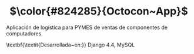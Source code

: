 <h1 align="center"> $\color{#824285}{Octocon~App}$ </h1>
<p align="left">
  <a>Aplicación de logística para PYMES de ventas de componentes de computadores. </a>
</p>
<p align="left">
  <a>\textbf{\textit{Desarrollada~en:}} Django 4.4, MySQL</a>
</p>

